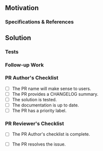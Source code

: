 ## Motivation

<!--
- Describe the goals of the PR.
- If it closes any issues, list them here.
-->

### Specifications & References

<!--
- Provide references related to the PR.
-->

## Solution

<!--
- Summarize or list the changes in the PR.
-->

### Tests

<!--
- Describe how the solution in this PR is tested:
  - Describe any manual or automated tests.
  - If the solution can't be tested, explain why.
-->

### Follow-up Work

<!--
- Describe or list what's missing from the solution.
- List any follow-up issues.
- If this PR blocks or is blocked by any other work, provide a description, or
  list the related issues.
-->

### PR Author's Checklist

<!-- If you are the author of the PR, check the boxes below before making the PR
ready for review. -->

- [ ] The PR name will make sense to users.
- [ ] The PR provides a CHANGELOG summary.
- [ ] The solution is tested.
- [ ] The documentation is up to date.
- [ ] The PR has a priority label.

### PR Reviewer's Checklist

<!-- If you are a reviewer of the PR, check the boxes below before approving it. -->

- [ ] The PR Author's checklist is complete.
- [ ] The PR resolves the issue.

